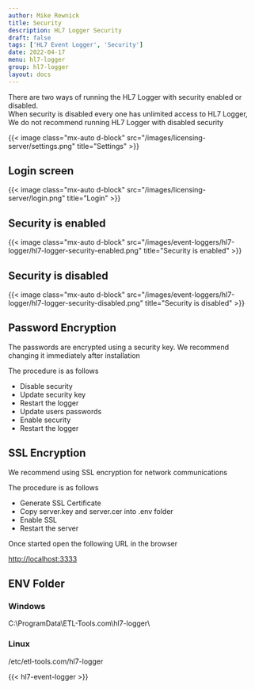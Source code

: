 ```yaml
---
author: Mike Rewnick
title: Security
description: HL7 Logger Security
draft: false
tags: ['HL7 Event Logger', 'Security']
date: 2022-04-17
menu: hl7-logger
group: hl7-logger
layout: docs
---
```


There are two ways of running the HL7 Logger with security enabled or disabled.\
When security is disabled every one has unlimited access to HL7 Logger, We do not recommend running HL7 Logger with disabled security

{{< image class="mx-auto d-block"  src="/images/licensing-server/settings.png" title="Settings" >}}

## Login screen

{{< image class="mx-auto d-block"  src="/images/licensing-server/login.png" title="Login" >}}

## Security is enabled

{{< image class="mx-auto d-block"  src="/images/event-loggers/hl7-logger/hl7-logger-security-enabled.png" title="Security is enabled" >}}

## Security is disabled

{{< image class="mx-auto d-block"  src="/images/event-loggers/hl7-logger/hl7-logger-security-disabled.png" title="Security is disabled" >}}

## Password Encryption

The passwords are encrypted using a security key. We recommend changing it immediately after installation

The procedure is as follows

- Disable security
- Update security key
- Restart the logger
- Update users passwords
- Enable security
- Restart the logger

## SSL Encryption

We recommend using SSL encryption for network communications

The procedure is as follows

- Generate SSL Certificate
- Copy server.key and server.cer into .env folder
- Enable SSL
- Restart the server

Once started open the following URL in the browser

[http://localhost:3333](http://localhost:3333)

## ENV Folder

### Windows

C:\ProgramData\ETL-Tools.com\hl7-logger\

### Linux

/etc/etl-tools.com/hl7-logger

{{< hl7-event-logger >}}
